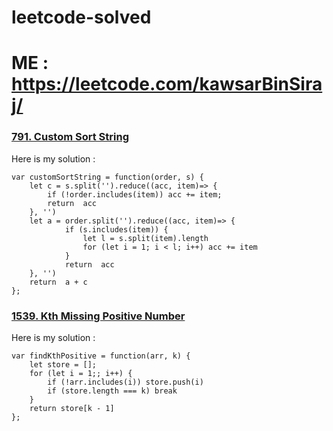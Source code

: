 # leetcode-solved
# ME : https://leetcode.com/kawsarBinSiraj/


### <a href="https://leetcode.com/problems/custom-sort-string/" target="_blank"> 791. Custom Sort String<a/>
Here is my solution : 
```
var customSortString = function(order, s) {
    let c = s.split('').reduce((acc, item)=> {
        if (!order.includes(item)) acc += item;
        return  acc
    }, '')
    let a = order.split('').reduce((acc, item)=> {
            if (s.includes(item)) {
                let l = s.split(item).length
                for (let i = 1; i < l; i++) acc += item
            }
            return  acc
    }, '')
    return  a + c
}; 
 ```
                                      
### <a href="https://leetcode.com/problems/custom-sort-string/" target="_blank"> 1539. Kth Missing Positive Number<a/>
    
Here is my solution : 
```
var findKthPositive = function(arr, k) {
    let store = [];
    for (let i = 1;; i++) {
        if (!arr.includes(i)) store.push(i)
        if (store.length === k) break
    }
    return store[k - 1]
};
 ```
